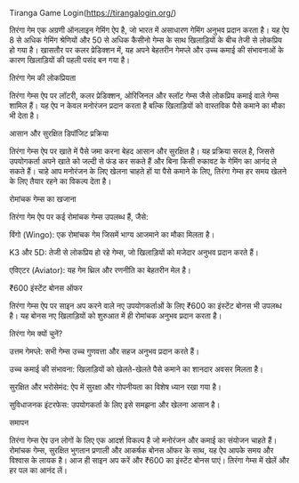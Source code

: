 Tiranga Game Login(https://tirangalogin.org/)

तिरंगा गेम एक अग्रणी ऑनलाइन गेमिंग ऐप है, जो भारत में असाधारण गेमिंग अनुभव प्रदान करता है। यह ऐप 8 से अधिक गेमिंग श्रेणियों और 50 से अधिक कैसीनो गेम्स के साथ खिलाड़ियों के बीच तेजी से लोकप्रिय हो गया है। खासतौर पर कलर प्रेडिक्शन में, यह अपने बेहतरीन गेमप्ले और उच्च कमाई की संभावनाओं के कारण खिलाड़ियों की पहली पसंद बन गया है।

तिरंगा गेम की लोकप्रियता

तिरंगा गेम्स ऐप पर लॉटरी, कलर प्रेडिक्शन, ओरिजिनल और स्लॉट गेम्स जैसे लोकप्रिय कमाई वाले गेम्स शामिल हैं। यह ऐप न केवल मनोरंजन प्रदान करता है बल्कि खिलाड़ियों को वास्तविक पैसे कमाने का मौका भी देता है।

आसान और सुरक्षित डिपॉजिट प्रक्रिया

तिरंगा गेम्स ऐप पर खाते में पैसे जमा करना बेहद आसान और सुरक्षित है। यह प्रक्रिया सरल है, जिससे उपयोगकर्ता अपने खाते को जल्दी से फंड कर सकते हैं और बिना किसी रुकावट के गेमिंग का आनंद ले सकते हैं। चाहे आप मनोरंजन के लिए खेलना चाहते हों या पैसे कमाने के लिए, तिरंगा गेम्स हर समय खेलने के लिए तैयार रहने का विकल्प देता है।

रोमांचक गेम्स का खजाना

तिरंगा गेम ऐप पर कई रोमांचक गेम्स उपलब्ध हैं, जैसे:

विंगो (Wingo): एक रोमांचक गेम जिसमें भाग्य आजमाने का मौका मिलता है।

K3 और 5D: तेजी से लोकप्रिय हो रहे गेम्स, जो खिलाड़ियों को मजेदार अनुभव प्रदान करते हैं।

एविएटर (Aviator): यह गेम थ्रिल और रणनीति का बेहतरीन मेल है।

₹600 इंस्टेंट बोनस ऑफर

तिरंगा गेम्स ऐप पर साइन अप करने वाले नए उपयोगकर्ताओं के लिए ₹600 का इंस्टेंट बोनस भी उपलब्ध है। यह बोनस नए खिलाड़ियों को शुरुआत में ही रोमांचक अनुभव प्रदान करता है।

तिरंगा गेम क्यों चुनें?

उत्तम गेमप्ले: सभी गेम्स उच्च गुणवत्ता और सहज अनुभव प्रदान करते हैं।

उच्च कमाई की संभावना: खिलाड़ियों को खेलते-खेलते पैसे कमाने का शानदार अवसर मिलता है।

सुरक्षित और भरोसेमंद: ऐप में सुरक्षा और गोपनीयता का विशेष ध्यान रखा गया है।

सुविधाजनक इंटरफेस: उपयोगकर्ता के लिए इसे समझना और खेलना आसान है।

समापन

तिरंगा गेम्स ऐप उन लोगों के लिए एक आदर्श विकल्प है जो मनोरंजन और कमाई का संयोजन चाहते हैं। रोमांचक गेम्स, सुरक्षित भुगतान प्रणाली और आकर्षक बोनस ऑफर के साथ, यह ऐप आपके समय और विश्वास के लायक है। आज ही साइन अप करें और ₹600 का इंस्टेंट बोनस पाएं। तिरंगा गेम्स में खेलें और हर पल का आनंद लें।

